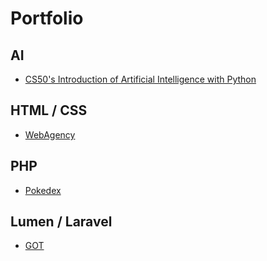 # Portfolio

## AI

- [CS50's Introduction of Artificial Intelligence with Python](https://github.com/Nolwenn-Borgne/AI)

## HTML / CSS

- [WebAgency](https://github.com/Nolwenn-Borgne/WebAgency)

## PHP

- [Pokedex](https://github.com/Nolwenn-Borgne/Pokedex)

## Lumen / Laravel
- [GOT](https://github.com/Nolwenn-Borgne/GOT)

